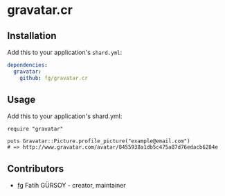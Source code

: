 # gravatar.cr

## Installation

Add this to your application's `shard.yml`:

```yaml
dependencies:
  gravatar:
    github: fg/gravatar.cr
```

## Usage
Add this to your application's shard.yml:

```crystal
require "gravatar"

puts Gravatar::Picture.profile_picture("example@email.com")
# => http://www.gravatar.com/avatar/8455938a1db5c475a87d76edacb6284e
```

## Contributors

- [fg](https://github.com/fg) Fatih GÜRSOY - creator, maintainer
